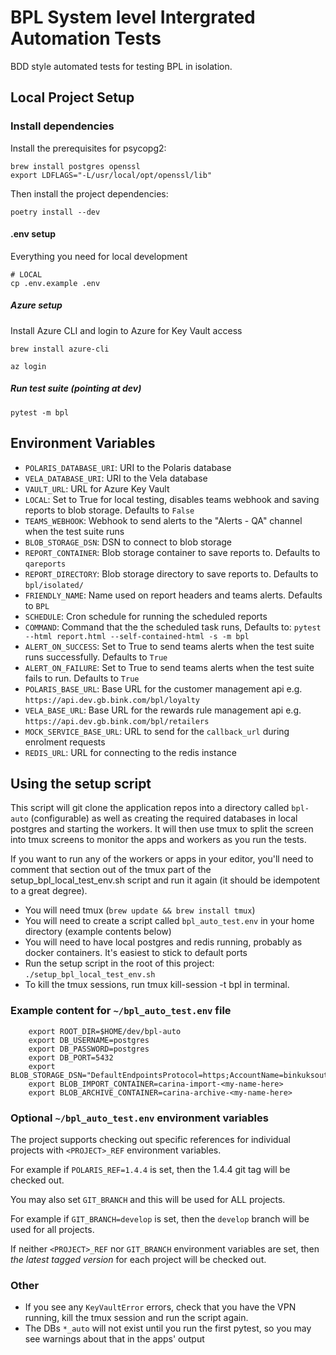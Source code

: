 # BPL System level Intergrated Automation Tests

BDD style automated tests for testing BPL in isolation.

## Local Project Setup

### Install dependencies

Install the prerequisites for psycopg2:

```shell
brew install postgres openssl
export LDFLAGS="-L/usr/local/opt/openssl/lib"
```

Then install the project dependencies:

```shell
poetry install --dev
```

#### .env setup

Everything you need for local development

```shell
# LOCAL
cp .env.example .env
```

##### Azure setup

Install Azure CLI and login to Azure for Key Vault access

```shell
brew install azure-cli

az login
```

##### Run test suite (pointing at dev)

```shell
pytest -m bpl
```

## Environment Variables

* `POLARIS_DATABASE_URI`: URI to the Polaris database  
* `VELA_DATABASE_URI`: URI to the Vela database  
* `VAULT_URL`: URL for Azure Key Vault  
* `LOCAL`: Set to True for local testing, disables teams webhook and saving reports to blob storage.
Defaults to `False`  
* `TEAMS_WEBHOOK`: Webhook to send alerts to the "Alerts - QA" channel when the test suite runs  
* `BLOB_STORAGE_DSN`: DSN to connect to blob storage  
* `REPORT_CONTAINER`: Blob storage container to save reports to. Defaults to `qareports`  
* `REPORT_DIRECTORY`: Blob storage directory to save reports to. Defaults to `bpl/isolated/`  
* `FRIENDLY_NAME`: Name used on report headers and teams alerts. Defaults to `BPL`  
* `SCHEDULE`: Cron schedule for running the scheduled reports  
* `COMMAND`: Command that the the scheduled task runs, Defaults to:
`pytest --html report.html --self-contained-html -s -m bpl`  
* `ALERT_ON_SUCCESS`: Set to True to send teams alerts when the test suite runs successfully.
Defaults to `True`  
* `ALERT_ON_FAILURE`: Set to True to send teams alerts when the test suite fails to run.
Defaults to `True`  
* `POLARIS_BASE_URL`: Base URL for the customer management api
  e.g. `https://api.dev.gb.bink.com/bpl/loyalty`  
* `VELA_BASE_URL`: Base URL for the rewards rule management api
  e.g. `https://api.dev.gb.bink.com/bpl/retailers`  
* `MOCK_SERVICE_BASE_URL`: URL to send for the `callback_url` during enrolment requests
* `REDIS_URL`: URL for connecting to the redis instance

## Using the setup script

This script will git clone the application repos into a directory called `bpl-auto` (configurable) as well as creating
the required databases in local postgres and starting the workers. It will then use tmux to split the screen into
tmux screens to monitor the apps and workers as you run the tests.

If you want to run any of the workers or apps
in your editor, you'll need to comment that section out of the tmux part of the setup_bpl_local_test_env.sh script and
run it again (it should be idempotent to a great degree).

* You will need tmux (`brew update && brew install tmux`)
* You will need to create a script called `bpl_auto_test.env` in your home directory (example contents below)
* You will need to have local postgres and redis running, probably as docker containers. It's easiest to stick to default ports
* Run the setup script in the root of this project: `./setup_bpl_local_test_env.sh`
* To kill the tmux sessions, run  tmux kill-session -t bpl  in terminal.

### Example content for `~/bpl_auto_test.env` file

```shell
    export ROOT_DIR=$HOME/dev/bpl-auto
    export DB_USERNAME=postgres
    export DB_PASSWORD=postgres
    export DB_PORT=5432
    export BLOB_STORAGE_DSN="DefaultEndpointsProtocol=https;AccountName=binkuksouthdev;AccountKey=L/xU6NZswZAJbFhKjIGr0feakhY8QsCw4oUuj6bXNfxhWQv2caNkDo8czIu05DBcaZbSL7vfpYGP7OZsbpXuhw==;EndpointSuffix=core.windows.net"
    export BLOB_IMPORT_CONTAINER=carina-import-<my-name-here>
    export BLOB_ARCHIVE_CONTAINER=carina-archive-<my-name-here>
```

### Optional `~/bpl_auto_test.env` environment variables

The project supports checking out specific references for individual projects with `<PROJECT>_REF` environment variables.

For example if `POLARIS_REF=1.4.4` is set, then the 1.4.4 git tag will be checked out.

You may also set `GIT_BRANCH` and this will be used for ALL projects.

For example if `GIT_BRANCH=develop` is set, then the `develop` branch will be used for all projects.

If neither `<PROJECT>_REF` nor `GIT_BRANCH` environment variables are set, then *the latest tagged version* for each project will be checked out.

### Other

* If you see any `KeyVaultError` errors, check that you have the VPN running, kill the tmux session and run the script again.
* The DBs `*_auto` will not exist until you run the first pytest, so you may see warnings about that in the apps' output
